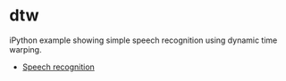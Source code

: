 dtw
===

iPython example showing simple speech recognition using dynamic time warping.

* [Speech recognition](https://github.com/crawles/dtw/blob/master/Speech_Recognition_DTW.ipynb)
